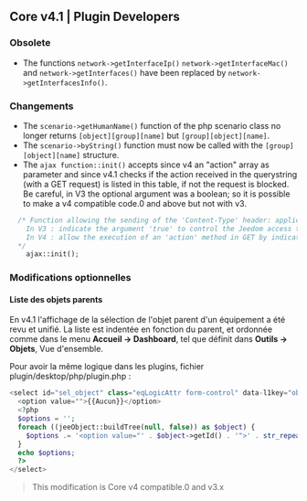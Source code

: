 ## Core v4.1 | Plugin Developers

### Obsolete

- The functions `network->getInterfaceIp()` `network->getInterfaceMac()` and `network->getInterfaces()` have been replaced by `network->getInterfacesInfo()`.

### Changements

- The `scenario->getHumanName()` function of the php scenario class no longer returns `[object][group][name]` but `[group][object][name]`.
- The `scenario->byString()` function must now be called with the `[group][object][name]` structure.
- The `ajax function::init()` accepts since v4 an "action" array as parameter and since v4.1 checks if the action received in the querystring (with a GET request) is listed in this table, if not the request is blocked.
Be careful, in V3 the optional argument was a boolean; so it is possible to make a v4 compatible code.0 and above but not with v3.
````php
  /* Function allowing the sending of the 'Content-Type' header: application/json'
    In V3 : indicate the argument 'true' to control the Jeedom access token
    In V4 : allow the execution of an 'action' method in GET by indicating the name(s) of the action(s) in an array as an argument
  */  
    ajax::init();
````

### Modifications optionnelles

#### Liste des objets parents

En v4.1 l'affichage de la sélection de l'objet parent d'un équipement a été revu et unifié. La liste est indentée en fonction du parent, et ordonnée comme dans le menu **Accueil  → Dashboard**, tel que définit dans **Outils → Objets**, Vue d'ensemble.

Pour avoir la même logique dans les plugins, fichier plugin/desktop/php/plugin.php :

````php
<select id="sel_object" class="eqLogicAttr form-control" data-l1key="object_id">
  <option value="">{{Aucun}}</option>
  <?php
  $options = '';
  foreach ((jeeObject::buildTree(null, false)) as $object) {
    $options .= '<option value="' . $object->getId() . '">' . str_repeat('&nbsp;&nbsp;', $object->getConfiguration('parentNumber')) . $object->getName() . '</option>';
  }
  echo $options;
  ?>
</select>
````

> This modification is Core v4 compatible.0 and v3.x

